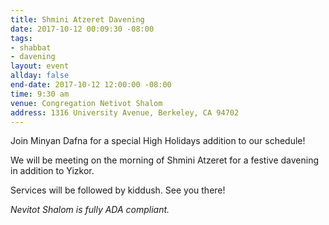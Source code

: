 ```yaml
---
title: Shmini Atzeret Davening
date: 2017-10-12 00:09:30 -08:00
tags:
- shabbat
- davening
layout: event
allday: false
end-date: 2017-10-12 12:00:00 -08:00
time: 9:30 am
venue: Congregation Netivot Shalom
address: 1316 University Avenue, Berkeley, CA 94702
---
```


Join Minyan Dafna for a special High Holidays addition to our schedule!

We will be meeting on the morning of Shmini Atzeret for a festive davening in addition to Yizkor.

Services will be followed by kiddush. See you there!

_Nevitot Shalom is fully ADA compliant._